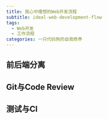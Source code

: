 ```yaml
---
title: 我心中理想的Web开发流程
subtitle: ideal-web-development-flow
tags:
  - Web开发
  - 工作流程
categories: 一只代码狗的自我修养
---
```


## 前后端分离

## Git与Code Review

## 测试与CI
